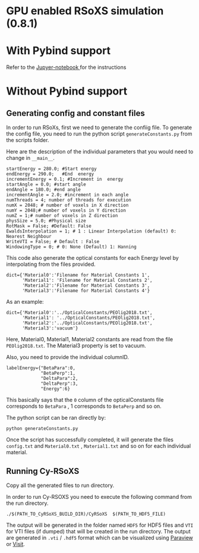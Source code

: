 GPU enabled RSoXS simulation (0.8.1)
====================================

# With Pybind support

Refer to the [Jupyer-notebook ](../notebook/CyRSoXS.ipynb) for the instructions

Without Pybind support
=======================

## Generating config and constant files

In order to run RSoXs, first we need to generate the confiig file.
To generate the config file, you need to run the python script `generateConstants.py` 
from the scripts folder.

Here are the description of the individual parameters that you would need to change
in `__main__`.
```
startEnergy = 280.0; #Start energy
endEnergy = 290.0;   #End  energy
incrementEnergy = 0.1; #Increment in  energy
startAngle = 0.0; #start angle
endAngle = 180.0; #end angle
incrementAngle = 2.0; #increment in each angle
numThreads = 4; number of threads for execution
numX = 2048; # number of voxels in X direction
numY = 2048;# number of voxels in Y direction
numZ = 1;# number of voxels in Z direction
physSize = 5.0; #Physical size
RotMask = False; #Default: False
EwaldsInterpolation = 1; # 1 : Linear Interpolation (default) 0: Nearest Neighbour 
WriteVTI = False; # Default : False
WindowingType = 0; # 0: None (Default) 1: Hanning 
``` 

This code also generate the optical constants for each Energy level
by interpolating from the files provided.

```
dict={'Material0':'Filename for Material Constants 1',
      'Material1': 'Filename for Material Constants 2',
      'Material2':'Filename for Material Constants 3',
      'Material3':'Filename for Material Constants 4'}
```
As an example:
```
dict={'Material0':'../OpticalConstants/PEOlig2018.txt',
      'Material1': '../OpticalConstants/PEOlig2018.txt',
      'Material2':'../OpticalConstants/PEOlig2018.txt',
      'Material3':'vacuum'}
```

Here, Material0, Material1, Material2 constants are read from the 
file `PEOlig2018.txt`. The Material3 property is set to vacuum.

Also, you need to provide the individual columnID.

```
labelEnergy={"BetaPara":0,
             "BetaPerp":1,
             "DeltaPara":2,
             "DeltaPerp":3,
             "Energy":6}
```  

This basically  says that the `0` column of the opticalConstants file corresponds to `BetaPara` , 1 
corresponds to `BetaPerp` and so on.

The python script can be ran directly by:
```
python generateConstants.py
``` 

Once the script has successfully completed, it will generate the files `config.txt` and `Material0.txt` ,
 `Material1.txt` and so on for each individual material. 
 
 
## Running Cy-RSoXS

Copy all the generated files to run directory.

 In order to run Cy-RSOXS you need to execute the following command
from the run directory.

```
./$(PATH_TO_CyRSoXS_BUILD_DIR)/CyRSoXS  $(PATH_TO_HDF5_FILE)
```

The output will be generated in the folder named `HDF5` for HDF5 files and `VTI` for VTI files (if dumped) 
that will be created in the run directory. The output are generated in `.vti` / `.hdf5` format which
can be visualized using [Paraview](https://www.paraview.org/) or [Visit](https://wci.llnl.gov/simulation/computer-codes/visit/).

